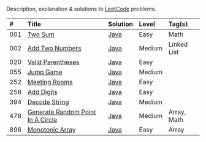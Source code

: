 Description, explanation & solutions to [LeetCode](https://leetcode.com/) problems.

| # | Title | Solution | Level | Tag(s) |
| :- | :- | :- | :- | :- |
| 001 | [Two Sum](TwoSum) | [Java](TwoSum/Solution.java) | Easy | Math |
| 002 | [Add Two Numbers](AddTwoNumbers) | [Java](AddTwoNumbers/Solution.java) | Medium | Linked List |
| 020 | [Valid Parentheses](ValidParentheses) | [Java](ValidParentheses/Solution.java) | Easy | |
| 055 | [Jump Game](JumpGame) | [Java](JumpGame/Solution.java) | Medium | |
| 252 | [Meeting Rooms](MeetingRooms) | [Java](MeetingRooms/Solution.java) | Easy | |
| 258 | [Add Digits](AddDigits) | [Java](AddDigits/Solution.java) | Easy | |
| 394 | [Decode String](DecodeString) | [Java](DecodeString/Solution.java) | Medium | |
| 478 | [Generate Random Point In A Circle](GenerateRandomPointInACircle) | [Java](GenerateRandomPointInACircle/Solution.java) | Medium | Array, Math |
| 896 | [Monotonic Array](MonotonicArray) | [Java](MonotonicArray/Solution.java) | Easy | Array |
